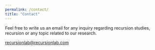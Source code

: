 ```yaml
---
permalink: /contact/
title: "Contact"
---
```


Feel free to write us an email for any inquiry regarding recursion studies, recursion or any topic related to our research.

<recursionlab@recursionlab.com>

